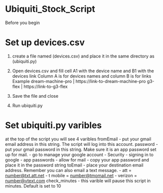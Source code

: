# Ubiquiti_Stock_Script
 
Before you begin

# Set up devices.csv
1. create a file named (devices.csv) and place it in the same directory as (ubiquiti.py)

2. Open devices.csv and fill cell A1 with the device name and B1 with the devices link
   Column A is for devices names and column B is for links
   Example
   dream-machine-pro | https://link-to-dream-machine-pro
   g3-flex | https://link-to-g3-flex

3. Save the file and close

4. Run ubiquiti.py


# Set ubiquiti.py varibles
at the top of the script you will see 4 varibles
    fromEmail
        - put your gmail email address in this string. The script will log into this account.
    password
        - put your gmail password in this string. Make sure it is an app password set up for mail.
            - go to manage your google account
            - Security
            - signing in to google
            - app passwords
            - allow for mail
            - copy your app password and place it in the password string
    toEmail
        - place your destination email address. Remember you can also email a text message.
            - att      = number@txt.att.net
            - t mobile = number@tmomail.net
            - verizon  = number@vtext.com
    check_minutes
        - this varible will pause this script in minutes. Default is set to 10